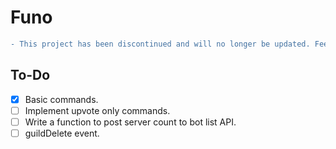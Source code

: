 # Funo

```diff
- This project has been discontinued and will no longer be updated. Feel free to fork it if you wish to do so.
```

## To-Do
- [x] Basic commands.
- [ ] Implement upvote only commands.
- [ ] Write a function to post server count to bot list API.
- [ ] guildDelete event.
